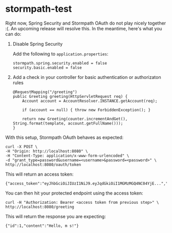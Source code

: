 # stormpath-test

Right now, Spring Security and Stormpath OAuth do not play nicely together :(. An upcoming release will resolve this. In the meantime, here's what you can do:

1. Disable Spring Security

    Add the following to `application.properties`:

    ```
    stormpath.spring.security.enabled = false
    security.basic.enabled = false
    ```

2. Add a check in your controller for basic authentication or authorizaton rules

    ```
    @RequestMapping("/greeting")
    public Greeting greeting(HttpServletRequest req) {
        Account account = AccountResolver.INSTANCE.getAccount(req);

        if (account == null) { throw new ForbiddenException(); }

        return new Greeting(counter.incrementAndGet(), String.format(template, account.getFullName()));
    }
    ```

With this setup, Stormpath OAuth behaves as expected:

```
curl -X POST \
-H "Origin: http://localhost:8080" \
-H "Content-Type: application/x-www-form-urlencoded" \
-d "grant_type=password&username=<username>&password=<password>" \
http://localhost:8080/oauth/token
```

This will return an access token:

```
{"access_token":"eyJhbGciOiJIUzI1NiJ9.eyJqdGkiOiI1MGMzMGQ4NC04YjE...","token_type":"Bearer","expires_in":259200}
```

You can then hit your protected endpoint using the access token:

```
curl -H "Authorization: Bearer <access token from previous step>" \
http://localhost:8080/greeting
```

This will return the response you are expecting:

```
{"id":1,"content":"Hello, m s!"}
```
